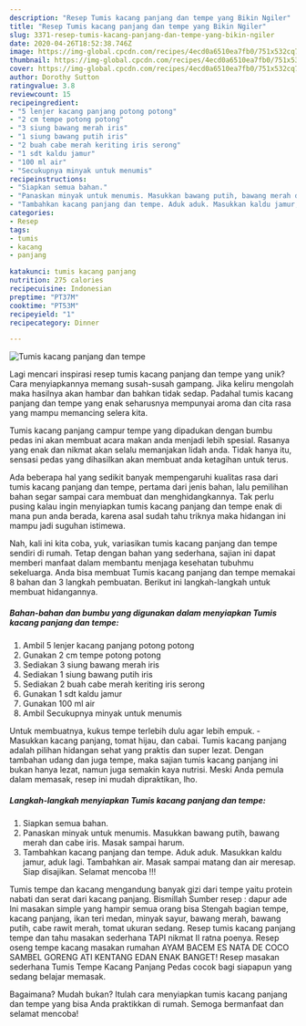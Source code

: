 ```yaml
---
description: "Resep Tumis kacang panjang dan tempe yang Bikin Ngiler"
title: "Resep Tumis kacang panjang dan tempe yang Bikin Ngiler"
slug: 3371-resep-tumis-kacang-panjang-dan-tempe-yang-bikin-ngiler
date: 2020-04-26T18:52:38.746Z
image: https://img-global.cpcdn.com/recipes/4ecd0a6510ea7fb0/751x532cq70/tumis-kacang-panjang-dan-tempe-foto-resep-utama.jpg
thumbnail: https://img-global.cpcdn.com/recipes/4ecd0a6510ea7fb0/751x532cq70/tumis-kacang-panjang-dan-tempe-foto-resep-utama.jpg
cover: https://img-global.cpcdn.com/recipes/4ecd0a6510ea7fb0/751x532cq70/tumis-kacang-panjang-dan-tempe-foto-resep-utama.jpg
author: Dorothy Sutton
ratingvalue: 3.8
reviewcount: 15
recipeingredient:
- "5 lenjer kacang panjang potong potong"
- "2 cm tempe potong potong"
- "3 siung bawang merah iris"
- "1 siung bawang putih iris"
- "2 buah cabe merah keriting iris serong"
- "1 sdt kaldu jamur"
- "100 ml air"
- "Secukupnya minyak untuk menumis"
recipeinstructions:
- "Siapkan semua bahan."
- "Panaskan minyak untuk menumis. Masukkan bawang putih, bawang merah dan cabe iris. Masak sampai harum."
- "Tambahkan kacang panjang dan tempe. Aduk aduk. Masukkan kaldu jamur, aduk lagi. Tambahkan air. Masak sampai matang dan air meresap. Siap disajikan. Selamat mencoba !!!"
categories:
- Resep
tags:
- tumis
- kacang
- panjang

katakunci: tumis kacang panjang 
nutrition: 275 calories
recipecuisine: Indonesian
preptime: "PT37M"
cooktime: "PT53M"
recipeyield: "1"
recipecategory: Dinner

---
```



![Tumis kacang panjang dan tempe](https://img-global.cpcdn.com/recipes/4ecd0a6510ea7fb0/751x532cq70/tumis-kacang-panjang-dan-tempe-foto-resep-utama.jpg)

Lagi mencari inspirasi resep tumis kacang panjang dan tempe yang unik? Cara menyiapkannya memang susah-susah gampang. Jika keliru mengolah maka hasilnya akan hambar dan bahkan tidak sedap. Padahal tumis kacang panjang dan tempe yang enak seharusnya mempunyai aroma dan cita rasa yang mampu memancing selera kita.

Tumis kacang panjang campur tempe yang dipadukan dengan bumbu pedas ini akan membuat acara makan anda menjadi lebih spesial. Rasanya yang enak dan nikmat akan selalu memanjakan lidah anda. Tidak hanya itu, sensasi pedas yang dihasilkan akan membuat anda ketagihan untuk terus.

Ada beberapa hal yang sedikit banyak mempengaruhi kualitas rasa dari tumis kacang panjang dan tempe, pertama dari jenis bahan, lalu pemilihan bahan segar sampai cara membuat dan menghidangkannya. Tak perlu pusing kalau ingin menyiapkan tumis kacang panjang dan tempe enak di mana pun anda berada, karena asal sudah tahu triknya maka hidangan ini mampu jadi suguhan istimewa.


Nah, kali ini kita coba, yuk, variasikan tumis kacang panjang dan tempe sendiri di rumah. Tetap dengan bahan yang sederhana, sajian ini dapat memberi manfaat dalam membantu menjaga kesehatan tubuhmu sekeluarga. Anda bisa membuat Tumis kacang panjang dan tempe memakai 8 bahan dan 3 langkah pembuatan. Berikut ini langkah-langkah untuk membuat hidangannya.

<!--inarticleads1-->

##### Bahan-bahan dan bumbu yang digunakan dalam menyiapkan Tumis kacang panjang dan tempe:

1. Ambil 5 lenjer kacang panjang potong potong
1. Gunakan 2 cm tempe potong potong
1. Sediakan 3 siung bawang merah iris
1. Sediakan 1 siung bawang putih iris
1. Sediakan 2 buah cabe merah keriting iris serong
1. Gunakan 1 sdt kaldu jamur
1. Gunakan 100 ml air
1. Ambil Secukupnya minyak untuk menumis


Untuk membuatnya, kukus tempe terlebih dulu agar lebih empuk. - Masukkan kacang panjang, tomat hijau, dan cabai. Tumis kacang panjang adalah pilihan hidangan sehat yang praktis dan super lezat. Dengan tambahan udang dan juga tempe, maka sajian tumis kacang panjang ini bukan hanya lezat, namun juga semakin kaya nutrisi. Meski Anda pemula dalam memasak, resep ini mudah dipraktikan, lho. 

<!--inarticleads2-->

##### Langkah-langkah menyiapkan Tumis kacang panjang dan tempe:

1. Siapkan semua bahan.
1. Panaskan minyak untuk menumis. Masukkan bawang putih, bawang merah dan cabe iris. Masak sampai harum.
1. Tambahkan kacang panjang dan tempe. Aduk aduk. Masukkan kaldu jamur, aduk lagi. Tambahkan air. Masak sampai matang dan air meresap. Siap disajikan. Selamat mencoba !!!


Tumis tempe dan kacang mengandung banyak gizi dari tempe yaitu protein nabati dan serat dari kacang panjang. Bismillah Sumber resep : dapur ade Ini masakan simple yang hampir semua orang bisa Stengah bagian tempe, kacang panjang, ikan teri medan, minyak sayur, bawang merah, bawang putih, cabe rawit merah, tomat ukuran sedang. Resep tumis kacang panjang tempe dan tahu masakan sederhana TAPI nikmat II ratna poenya. Resep oseng tempe kacang masakan rumahan AYAM BACEM ES NATA DE COCO SAMBEL GORENG ATI KENTANG EDAN ENAK BANGET! Resep masakan sederhana Tumis Tempe Kacang Panjang Pedas cocok bagi siapapun yang sedang belajar memasak. 

Bagaimana? Mudah bukan? Itulah cara menyiapkan tumis kacang panjang dan tempe yang bisa Anda praktikkan di rumah. Semoga bermanfaat dan selamat mencoba!
